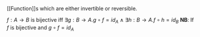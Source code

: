 [[Function]]s which are either invertible or reversible.

$f: A \rightarrow B$ is bijective iff 
$\exists g: B \rightarrow A. g \circ f = id_A$
$\land$
$\exists h: B \rightarrow A. f \circ h = id_B$
**NB**: If $f$ is bijective and $g \circ f = id_A$